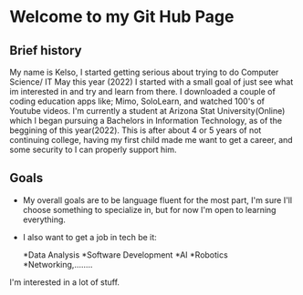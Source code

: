 # Welcome to my Git Hub Page

## Brief history

My name is Kelso, I started getting serious about trying to do Computer Science/ IT May this year (2022)
I started with a small goal of just see what im interested in and try and learn from there. I downloaded a couple
of coding education apps like; Mimo, SoloLearn, and watched 100's of Youtube videos. I'm currently a student at Arizona Stat University(Online) which I began pursuing a Bachelors in Information Technology, as of the beggining of this year(2022). This is after about 4 or 5 years of not continuing college, having my first child made me want to get a career,
and some security to I can properly support him.

## Goals

* My overall goals are to be language fluent for the most part, I'm sure I'll choose something to specialize in, but for now I'm open to learning everything.

* I also want to get a job in tech be it:
    
    *Data Analysis
    *Software Development
    *AI
    *Robotics
    *Networking,........
 
 I'm interested in a lot of stuff.